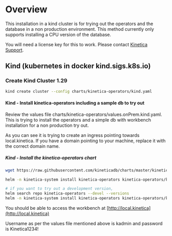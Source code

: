 # Overview

This installation in a kind cluster is for trying out the operators and the database in a non production environment. This method currently only supports installing a CPU version of the database.

You will need a license key for this to work. Please contact [Kinetica Support](support@kinetica.com).

## Kind (kubernetes in docker kind.sigs.k8s.io)

### Create Kind Cluster 1.29

```bash
kind create cluster --config charts/kinetica-operators/kind.yaml
``` 

#### Kind - Install kinetica-operators including a sample db to try out

Review the values file charts/kinetica-operators/values.onPrem.kind.yaml. This is trying to install the operators and a simple db with workbench installation for a non production try out.

As you can see it is trying to create an ingress pointing towards local.kinetica. If you have a domain pointing to your machine, replace it with the correct domain name.


##### Kind - Install the kinetica-operators chart


```bash
wget https://raw.githubusercontent.com/kineticadb/charts/master/kinetica-operators/values.onPrem.kind.yaml

helm -n kinetica-system install kinetica-operators kinetica-operators/kinetica-operators --create-namespace --values values.onPrem.kind.yaml --set db.gpudbCluster.license="your_license_key" --set dbAdminUser.password="your_password"

# if you want to try out a development version,
helm search repo kinetica-operators --devel --versions
helm -n kinetica-system install kinetica-operators kinetica-operators/kinetica-operators/ --create-namespace --values values.onPrem.kind.yaml --set db.gpudbCluster.license="your_license_key" --set dbAdminUser.password="your_password" --devel --version 7.2.0-2.rc-2
```

You should be able to access the workbench at [http://local.kinetica](http://local.kinetica)

Username as per the values file mentioned above is kadmin and password is Kinetica1234!

